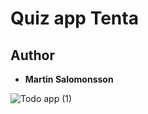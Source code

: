 # Quiz app Tenta

## Author

* **Martin Salomonsson** 


![Todo app (1)](https://user-images.githubusercontent.com/69800375/102986618-6b2ffe00-4511-11eb-9c8b-f71875ed76d5.gif)
